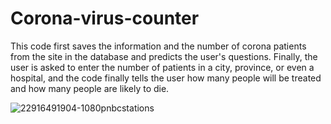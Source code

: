 # Corona-virus-counter
This code first saves the information and the number of corona patients from the site in the database and predicts the user's questions. Finally, the user is asked to enter the number of patients in a city, province, or even a hospital, and the code finally tells the user how many people will be treated and how many people are likely to die.



![22916491904-1080pnbcstations](https://github.com/Realhasani/Corona-virus-counter/assets/126893944/0c9ff608-da42-45b5-bf51-64f6c437871b)
